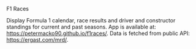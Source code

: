 F1 Races

Display Formula 1 calendar, race results and driver and constructor standings for current and past seasons.
App is available at: https://petermacko90.github.io/f1races/.
Data is fetched from public API: https://ergast.com/mrd/.

